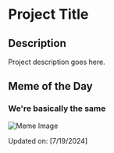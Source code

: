 # Project Title

## Description

Project description goes here.

## Meme of the Day

### We're basically the same
![Meme Image](https://i.redd.it/q9vcvh9o03dd1.png)

Updated on: [7/19/2024]